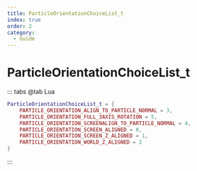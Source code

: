 ```yaml
---
title: ParticleOrientationChoiceList_t
index: true
order: 2
category:
  - Guide
---
```


# ParticleOrientationChoiceList_t
::: tabs
@tab Lua
```lua
ParticleOrientationChoiceList_t = {
    PARTICLE_ORIENTATION_ALIGN_TO_PARTICLE_NORMAL = 3,
    PARTICLE_ORIENTATION_FULL_3AXIS_ROTATION = 5,
    PARTICLE_ORIENTATION_SCREENALIGN_TO_PARTICLE_NORMAL = 4,
    PARTICLE_ORIENTATION_SCREEN_ALIGNED = 0,
    PARTICLE_ORIENTATION_SCREEN_Z_ALIGNED = 1,
    PARTICLE_ORIENTATION_WORLD_Z_ALIGNED = 2
}
```
:::